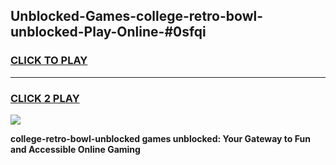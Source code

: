 
## Unblocked-Games-college-retro-bowl-unblocked-Play-Online-#0sfqi
<h3>
<a href="https://premium.freeplayer.one?title=college-retro-bowl-unblocked&ref=24F">CLICK TO PLAY</a></h3>
<hr>

<h3>
<a href="https://premium.freeplayer.one?title=college-retro-bowl-unblocked&ref=24F">CLICK 2 PLAY</a>
  
</h3>

<a href="https://premium.freeplayer.one?title=college-retro-bowl-unblocked&ref=24F/"><img src="https://clearcache.store/games.png"></a>


**college-retro-bowl-unblocked games unblocked: Your Gateway to Fun and Accessible Online Gaming**
